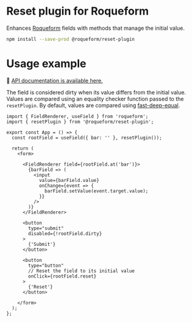 # Reset plugin for Roqueform

Enhances [Roqueform](https://github.com/smikhalevski/roqueform#readme) fields with methods that manage the initial
value.

```sh
npm install --save-prod @roqueform/reset-plugin
```

# Usage example

🔎 [API documentation is available here.](https://smikhalevski.github.io/roqueform/modules/Reset_Plugin.html)

The field is considered dirty when its value differs from the initial value. Values are compared using an equality
checker function passed to the `resetPlugin`. By default, values are compared using
[fast-deep-equal](https://github.com/epoberezkin/fast-deep-equal).

```tsx
import { FieldRenderer, useField } from 'roqueform';
import { resetPlugin } from '@roqueform/reset-plugin';

export const App = () => {
  const rootField = useField({ bar: '' }, resetPlugin());

  return (
    <form>

      <FieldRenderer field={rootField.at('bar')}>
        {barField => (
          <input
            value={barField.value}
            onChange={event => {
              barField.setValue(event.target.value);
            }}
          />
        )}
      </FieldRenderer>

      <button
        type="submit"
        disabled={!rootField.dirty}
      >
        {'Submit'}
      </button>

      <button
        type="button"
        // Reset the field to its initial value 
        onClick={rootField.reset}
      >
        {'Reset'}
      </button>

    </form>
  );
};
```
